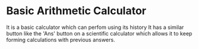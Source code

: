 # Basic Arithmetic Calculator
It is a basic calculator which can perfom using its history
It has a similar button like the 'Ans' button on a scientific calculator which allows it to keep forming calculations with previous answers.